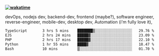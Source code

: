 **[![wakatime](https://wakatime.com/badge/user/87646243-158a-4241-a3cb-668e1fa2dbb8.svg)](https://wakatime.com/@87646243-158a-4241-a3cb-668e1fa2dbb8?style=plastic)**


devOps, nodejs dev, backend-dev, frontend (maybe?), software engineer, reverse-engineer, mobile-dev, desktop dev, Automation (i'm fully love it), 

<!--START_SECTION:waka-->

```txt
TypeScript       3 hrs 5 mins    ███████▒░░░░░░░░░░░░░░░░░   29.76 %
EJS              2 hrs 24 mins   █████▓░░░░░░░░░░░░░░░░░░░   23.09 %
PHP              2 hrs 17 mins   █████▓░░░░░░░░░░░░░░░░░░░   22.10 %
Python           1 hr 55 mins    ████▓░░░░░░░░░░░░░░░░░░░░   18.47 %
Bash             10 mins         ▒░░░░░░░░░░░░░░░░░░░░░░░░   01.70 %
```

<!--END_SECTION:waka-->
